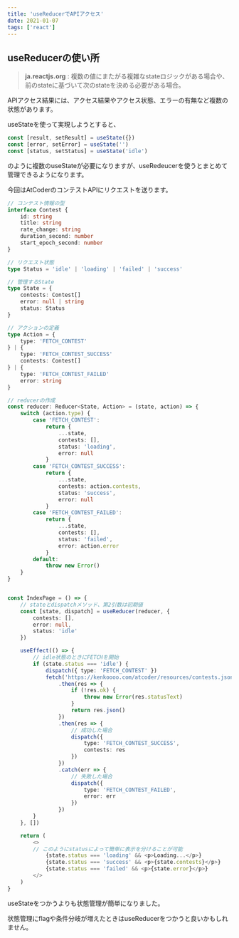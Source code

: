 ```yaml
---
title: 'useReducerでAPIアクセス'
date: 2021-01-07
tags: ['react']
---
```


## useReducerの使い所

> **ja.reactjs.org** : 複数の値にまたがる複雑なstateロジックがある場合や、前のstateに基づいて次のstateを決める必要がある場合。

APIアクセス結果には、アクセス結果やアクセス状態、エラーの有無など複数の状態があります。

useStateを使って実現しようとすると、

```js
const [result, setResult] = useState({})
const [error, setError] = useState('')
const [status, setStatus] = useState('idle')
```

のように複数のuseStateが必要になりますが、useRedeucerを使うとまとめて管理できるようになります。

今回はAtCoderのコンテストAPIにリクエストを送ります。

```typescript
// コンテスト情報の型
interface Contest {
	id: string
	title: string
	rate_change: string
	duration_second: number
	start_epoch_second: number
}

// リクエスト状態
type Status = 'idle' | 'loading' | 'failed' | 'success'

// 管理するState
type State = {
	contests: Contest[]
	error: null | string
	status: Status
}

// アクションの定義
type Action = {
	type: 'FETCH_CONTEST'
} | {
	type: 'FETCH_CONTEST_SUCCESS'
	contests: Contest[]
} | {
	type: 'FETCH_CONTEST_FAILED'
	error: string
}

// reducerの作成
const reducer: Reducer<State, Action> = (state, action) => {
	switch (action.type) {
		case 'FETCH_CONTEST':
			return {
				...state,
				contests: [],
				status: 'loading',
				error: null
			}
		case 'FETCH_CONTEST_SUCCESS':
			return {
				...state,
				contests: action.contests,
				status: 'success',
				error: null
			}
		case 'FETCH_CONTEST_FAILED':
			return {
				...state,
				contests: [],
				status: 'failed',
				error: action.error
			}
		default:
			throw new Error()
	}
}


const IndexPage = () => {
    // stateとdispatchメソッド、第2引数は初期値
	const [state, dispatch] = useReducer(reducer, {
		contests: [],
		error: null,
		status: 'idle'
	})

	useEffect(() => {
        // idle状態のときにFETCHを開始
		if (state.status === 'idle') {
			dispatch({ type: 'FETCH_CONTEST' })
			fetch('https://kenkoooo.com/atcoder/resources/contests.json')
				.then(res => {
					if (!res.ok) {
						throw new Error(res.statusText)
					}
					return res.json()
				})
				.then(res => {
                	// 成功した場合
					dispatch({
						type: 'FETCH_CONTEST_SUCCESS',
						contests: res
					})
				})
				.catch(err => {
                	// 失敗した場合
					dispatch({
						type: 'FETCH_CONTEST_FAILED',
						error: err
					})
				})
		}
	}, [])

	return (
		<>
        // このようにstatusによって簡単に表示を分けることが可能
			{state.status === 'loading' && <p>Loading...</p>}
			{state.status === 'success' && <p>{state.contests}</p>}
			{state.status === 'failed' && <p>{state.error}</p>}
		</>
	)
}
```



useStateをつかうよりも状態管理が簡単になりました。

状態管理にflagや条件分岐が増えたときはuseReducerをつかうと良いかもしれません。